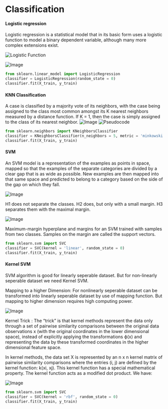# Classification

#### Logistic regression
Logistic regression is a statistical model that in its basic form uses a logistic function to model a binary dependent variable, although many more complex extensions exist. 

![Logistic Function ](https://wikimedia.org/api/rest_v1/media/math/render/svg/9e26947596d387d045be3baeb72c11270a065665)

![Image](https://upload.wikimedia.org/wikipedia/commons/6/6d/Exam_pass_logistic_curve.jpeg)

```python
from sklearn.linear_model import LogisticRegression
classifier = LogisticRegression(random_state = 0)
classifier.fit(X_train, y_train)
```

#### KNN Classification
A case is classified by a majority vote of its neighbors, with the case being assigned to the class most common amongst its K nearest neighbors measured by a distance function. If K = 1, then the case is simply assigned to the class of its nearest neighbor. 
![Image](https://upload.wikimedia.org/wikipedia/commons/thumb/e/e7/KnnClassification.svg/440px-KnnClassification.svg.png)
![Pseudocode](https://www.researchgate.net/profile/Jung_Keun_Hyun/publication/260397165/figure/fig7/AS:214259620421658@1428094882662/Pseudocode-for-KNN-classification.png)

```python
from sklearn.neighbors import KNeighborsClassifier
classifier = KNeighborsClassifier(n_neighbors = 5, metric = 'minkowski', p = 2)
classifier.fit(X_train, y_train)
```

#### SVM 
An SVM model is a representation of the examples as points in space, mapped so that the examples of the separate categories are divided by a clear gap that is as wide as possible. New examples are then mapped into that same space and predicted to belong to a category based on the side of the gap on which they fall.

![Image](https://upload.wikimedia.org/wikipedia/commons/thumb/b/b5/Svm_separating_hyperplanes_%28SVG%29.svg/440px-Svm_separating_hyperplanes_%28SVG%29.svg.png)

H1 does not separate the classes. H2 does, but only with a small margin. H3 separates them with the maximal margin.

![Image](https://upload.wikimedia.org/wikipedia/commons/thumb/7/72/SVM_margin.png/600px-SVM_margin.png)

Maximum-margin hyperplane and margins for an SVM trained with samples from two classes. Samples on the margin are called the support vectors.

```python
from sklearn.svm import SVC
classifier = SVC(kernel = 'linear', random_state = 0)
classifier.fit(X_train, y_train)
```

#### Kernel SVM
SVM algorithm is good for linearly seperable dataset. But for non-linearly seperable dataset we need Kernel SVM.

Mapping to a higher Dimension: For nonlinearly seperable dataset can be transformed into linearly seperable dataset by use of mapping function. But mapping to higher dimension requires high computing power. 

![Image](https://miro.medium.com/max/1400/1*zWzeMGyCc7KvGD9X8lwlnQ.png)

Kernel Trick :  The “trick” is that kernel methods represent the data only through a set of pairwise similarity comparisons between the original data observations x (with the original coordinates in the lower dimensional space), instead of explicitly applying the transformations ϕ(x) and representing the data by these transformed coordinates in the higher dimensional feature space.

In kernel methods, the data set X is represented by an n x n kernel matrix of pairwise similarity comparisons where the entries (i, j) are defined by the kernel function: k(xi, xj). This kernel function has a special mathematical property. The kernel function acts as a modified dot product. We have:

![Image](https://miro.medium.com/max/1400/1*4hVAPL2cSycg0fYz3MZoYw.png)


```python 
from sklearn.svm import SVC
classifier = SVC(kernel = 'rbf', random_state = 0)
classifier.fit(X_train, y_train)
```





